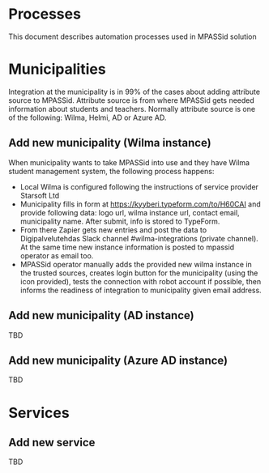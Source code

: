 # Processes 

This document describes automation processes used in MPASSid solution

# Municipalities
Integration at the municipality is in 99% of the cases about adding attribute source to MPASSid. Attribute source is from where MPASSid gets needed information about students and teachers. Normally attribute source is one of the following: Wilma, Helmi, AD or Azure AD.  

## Add new municipality (Wilma instance)
When municipality wants to take MPASSid into use and they have Wilma student management system, 
the following process happens: 
- Local Wilma is configured following the instructions of service provider Starsoft Ltd
- Municipality fills in form at https://kyyberi.typeform.com/to/H60CAI and provide following data: logo url, 
wilma instance url, contact email, municipality name. After submit, info is stored to TypeForm. 
- From there Zapier gets new entries and post the data to Digipalvelutehdas Slack 
channel #wilma-integrations (private channel). At the same time new instance information is posted to mpassid operator as email too. 
- MPASSid operator manually adds the provided new wilma instance in the trusted sources, creates login button for the municipality (using the icon provided), tests the connection with robot account if possible, then informs the readiness of integration to municipality given email address. 

## Add new municipality (AD instance)
TBD

## Add new municipality (Azure AD instance)
TBD 

# Services

## Add new service
TBD
